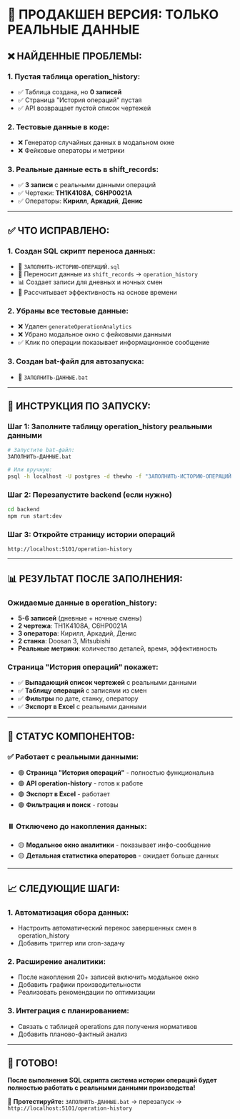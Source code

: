 # 🎯 ПРОДАКШЕН ВЕРСИЯ: ТОЛЬКО РЕАЛЬНЫЕ ДАННЫЕ

## ❌ НАЙДЕННЫЕ ПРОБЛЕМЫ:

### 1. Пустая таблица operation_history:
- ✅ Таблица создана, но **0 записей**
- ✅ Страница "История операций" пустая
- ✅ API возвращает пустой список чертежей

### 2. Тестовые данные в коде:
- ❌ Генератор случайных данных в модальном окне
- ❌ Фейковые операторы и метрики

### 3. Реальные данные есть в shift_records:
- ✅ **3 записи** с реальными данными операций
- ✅ Чертежи: **TH1K4108A**, **C6HP0021A**
- ✅ Операторы: **Кирилл**, **Аркадий**, **Денис**

---

## ✅ ЧТО ИСПРАВЛЕНО:

### 1. Создан SQL скрипт переноса данных:
- 📄 `ЗАПОЛНИТЬ-ИСТОРИЮ-ОПЕРАЦИЙ.sql`
- 🔄 Переносит данные из `shift_records` → `operation_history`
- 📊 Создает записи для дневных и ночных смен
- 🧮 Рассчитывает эффективность на основе времени

### 2. Убраны все тестовые данные:
- ❌ Удален `generateOperationAnalytics`
- ❌ Убрано модальное окно с фейковыми данными
- ✅ Клик по операции показывает информационное сообщение

### 3. Создан bat-файл для автозапуска:
- 🚀 `ЗАПОЛНИТЬ-ДАННЫЕ.bat`

---

## 🚀 ИНСТРУКЦИЯ ПО ЗАПУСКУ:

### Шаг 1: Заполните таблицу operation_history реальными данными
```bash
# Запустите bat-файл:
ЗАПОЛНИТЬ-ДАННЫЕ.bat

# Или вручную:
psql -h localhost -U postgres -d thewho -f "ЗАПОЛНИТЬ-ИСТОРИЮ-ОПЕРАЦИЙ.sql"
```

### Шаг 2: Перезапустите backend (если нужно)
```bash
cd backend
npm run start:dev
```

### Шаг 3: Откройте страницу истории операций
```
http://localhost:5101/operation-history
```

---

## 📊 РЕЗУЛЬТАТ ПОСЛЕ ЗАПОЛНЕНИЯ:

### Ожидаемые данные в operation_history:
- **5-6 записей** (дневные + ночные смены)
- **2 чертежа**: TH1K4108A, C6HP0021A
- **3 оператора**: Кирилл, Аркадий, Денис
- **2 станка**: Doosan 3, Mitsubishi
- **Реальные метрики**: количество деталей, время, эффективность

### Страница "История операций" покажет:
- ✅ **Выпадающий список чертежей** с реальными данными
- ✅ **Таблицу операций** с записями из смен
- ✅ **Фильтры** по дате, станку, оператору
- ✅ **Экспорт в Excel** с реальными данными

---

## 🎯 СТАТУС КОМПОНЕНТОВ:

### ✅ Работает с реальными данными:
- 🟢 **Страница "История операций"** - полностью функциональна
- 🟢 **API operation-history** - готов к работе
- 🟢 **Экспорт в Excel** - работает
- 🟢 **Фильтрация и поиск** - готовы

### ⏸️ Отключено до накопления данных:
- 🟡 **Модальное окно аналитики** - показывает инфо-сообщение
- 🟡 **Детальная статистика операторов** - ожидает больше данных

---

## 📈 СЛЕДУЮЩИЕ ШАГИ:

### 1. Автоматизация сбора данных:
- Настроить автоматический перенос завершенных смен в operation_history
- Добавить триггер или cron-задачу

### 2. Расширение аналитики:
- После накопления 20+ записей включить модальное окно
- Добавить графики производительности
- Реализовать рекомендации по оптимизации

### 3. Интеграция с планированием:
- Связать с таблицей operations для получения нормативов
- Добавить планово-фактный анализ

---

## 🎉 ГОТОВО!

**После выполнения SQL скрипта система истории операций будет полностью работать с реальными данными производства!**

🔗 **Протестируйте:** `ЗАПОЛНИТЬ-ДАННЫЕ.bat` → перезапуск → `http://localhost:5101/operation-history`
